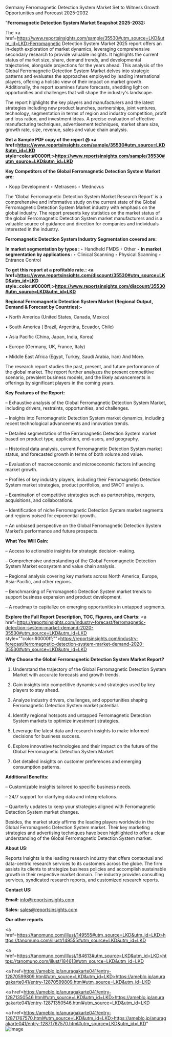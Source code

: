 Germany Ferromagnetic Detection System Market Set to Witness Growth Opportunities and Forecast 2025-2032

"<strong>Ferromagnetic Detection System Market Snapshot 2025-2032:</strong>

The <a href=https://www.reportsinsights.com/sample/35530#utm_source=LKD&utm_id=LKD>Ferromagnetic Detection System Market</a> 2025 report offers an in-depth exploration of market dynamics, leveraging comprehensive secondary research to provide valuable insights. It highlights the current status of market size, share, demand trends, and developmental trajectories, alongside projections for the years ahead. This analysis of the Global Ferromagnetic Detection System Market delves into strategic patterns and evaluates the approaches employed by leading international players, offering a holistic view of their impact on market growth. Additionally, the report examines future forecasts, shedding light on opportunities and challenges that will shape the industry's landscape.

The report highlights the key players and manufacturers and the latest strategies including new product launches, partnerships, joint ventures, technology, segmentation in terms of region and industry competition, profit and loss ration, and investment ideas. A precise evaluation of effective manufacturing techniques, advertisement techniques, market share size, growth rate, size, revenue, sales and value chain analysis.

<strong>Get a Sample PDF copy of the report @ <a href=https://www.reportsinsights.com/sample/35530#utm_source=LKD&utm_id=LKD style=color:#0000ff;>https://www.reportsinsights.com/sample/35530#utm_source=LKD&utm_id=LKD</a></strong>

<strong>Key Competitors of the Global Ferromagnetic Detection System Market are:</strong>

‣ Kopp Development
‣ Metrasens
‣ Mednovus

The ‘Global Ferromagnetic Detection System Market Research Report’ is a comprehensive and informative study on the current state of the Global Ferromagnetic Detection System Market industry with emphasis on the global industry. The report presents key statistics on the market status of the global Ferromagnetic Detection System market manufacturers and is a valuable source of guidance and direction for companies and individuals interested in the industry.

<strong>Ferromagnetic Detection System Industry Segmentation covered are:</strong>

<strong>In market segmentation by types : </strong>
‣ Handheld FMDS
‣ Other
‣ 
<strong>In market segmentation by applications : </strong>
‣ Clinical Scanning
‣ Physical Scanning
‣ Entrance Control

<strong>To get this report at a profitable rate.: <a href=https://www.reportsinsights.com/discount/35530#utm_source=LKD&utm_id=LKD style=color:#0000ff;>https://www.reportsinsights.com/discount/35530#utm_source=LKD&utm_id=LKD</a></strong>

<strong>Regional Ferromagnetic Detection System Market (Regional Output, Demand &amp; Forecast by Countries):-</strong>

• North America (United States, Canada, Mexico)

• South America ( Brazil, Argentina, Ecuador, Chile)

• Asia Pacific (China, Japan, India, Korea)

• Europe (Germany, UK, France, Italy)

• Middle East Africa (Egypt, Turkey, Saudi Arabia, Iran) And More.

The research report studies the past, present, and future performance of the global market. The report further analyzes the present competitive scenario, prevalent business models, and the likely advancements in offerings by significant players in the coming years.

<strong>Key Features of the Report:</strong>

– Exhaustive analysis of the Global Ferromagnetic Detection System Market, including drivers, restraints, opportunities, and challenges.

– Insights into Ferromagnetic Detection System market dynamics, including recent technological advancements and innovation trends.

– Detailed segmentation of the Ferromagnetic Detection System market based on product type, application, end-users, and geography.

– Historical data analysis, current Ferromagnetic Detection System market status, and forecasted growth in terms of both volume and value.

– Evaluation of macroeconomic and microeconomic factors influencing market growth.

– Profiles of key industry players, including their Ferromagnetic Detection System market strategies, product portfolios, and SWOT analysis.

– Examination of competitive strategies such as partnerships, mergers, acquisitions, and collaborations.

– Identification of niche Ferromagnetic Detection System market segments and regions poised for exponential growth.

– An unbiased perspective on the Global Ferromagnetic Detection System Market’s performance and future prospects.

<strong>What You Will Gain:</strong>

– Access to actionable insights for strategic decision-making.

– Comprehensive understanding of the Global Ferromagnetic Detection System Market ecosystem and value chain analysis.

– Regional analysis covering key markets across North America, Europe, Asia-Pacific, and other regions.

– Benchmarking of Ferromagnetic Detection System market trends to support business expansion and product development.

– A roadmap to capitalize on emerging opportunities in untapped segments.

<strong>Explore the Full Report Description, TOC, Figures, and Charts:</strong>
<a href=https://reportsinsights.com/industry-forecast/ferromagnetic-detection-system-market-demand-2020-35530#utm_source=LKD&utm_id=LKD style=""color:#0000ff;"">https://reportsinsights.com/industry-forecast/ferromagnetic-detection-system-market-demand-2020-35530#utm_source=LKD&utm_id=LKD</a>

<strong>Why Choose the Global Ferromagnetic Detection System Market Report?</strong>

1. Understand the trajectory of the Global Ferromagnetic Detection System Market with accurate forecasts and growth trends.

2. Gain insights into competitive dynamics and strategies used by key players to stay ahead.

3. Analyze industry drivers, challenges, and opportunities shaping Ferromagnetic Detection System market potential.

4. Identify regional hotspots and untapped Ferromagnetic Detection System markets to optimize investment strategies.

5. Leverage the latest data and research insights to make informed decisions for business success.

6. Explore innovative technologies and their impact on the future of the Global Ferromagnetic Detection System Market.

7. Get detailed insights on customer preferences and emerging consumption patterns.

<strong>Additional Benefits:</strong>

– Customizable insights tailored to specific business needs.

– 24/7 support for clarifying data and interpretations.

– Quarterly updates to keep your strategies aligned with Ferromagnetic Detection System market changes.

Besides, the market study affirms the leading players worldwide in the Global Ferromagnetic Detection System market. Their key marketing strategies and advertising techniques have been highlighted to offer a clear understanding of the Global Ferromagnetic Detection System market.

<strong><strong>About US</strong>:</strong>

Reports Insights is the leading research industry that offers contextual and data-centric research services to its customers across the globe. The firm assists its clients to strategize business policies and accomplish sustainable growth in their respective market domain. The industry provides consulting services, syndicated research reports, and customized research reports.

<strong>Contact US:</strong>

<p class=><b>Email:</b> <a href=mailto:info@reportsinsights.com>info@reportsinsights.com</a></p>
<p class=><b>Sales:</b> <a href=mailto:sales@reportsinsights.com>sales@reportsinsights.com</a></p>

<strong>Our other reports</strong>

<a href=https://tanomuno.com/illust/149555#utm_source=LKD&utm_id=LKD>https://tanomuno.com/illust/149555#utm_source=LKD&utm_id=LKD</a>

<a href=https://tanomuno.com/illust/184613#utm_source=LKD&utm_id=LKD>https://tanomuno.com/illust/184613#utm_source=LKD&utm_id=LKD</a>

<a href=https://ameblo.jp/anuragakarte041/entry-12870599809.html#utm_source=LKD&utm_id=LKD>https://ameblo.jp/anuragakarte041/entry-12870599809.html#utm_source=LKD&utm_id=LKD</a>

<a href=https://ameblo.jp/anuragakarte041/entry-12871350546.html#utm_source=LKD&utm_id=LKD>https://ameblo.jp/anuragakarte041/entry-12871350546.html#utm_source=LKD&utm_id=LKD</a>

<a href=https://ameblo.jp/anuragakarte041/entry-12871767570.html#utm_source=LKD&utm_id=LKD>https://ameblo.jp/anuragakarte041/entry-12871767570.html#utm_source=LKD&utm_id=LKD</a>"
![image](https://github.com/user-attachments/assets/ca51740a-7d7f-435b-bfb0-07888d8a57e7)
